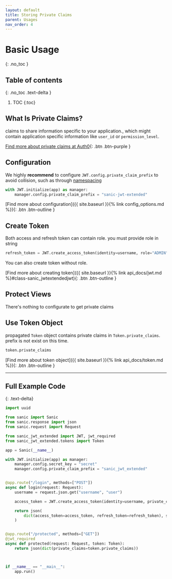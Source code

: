 ```yaml
---
layout: default
title: Storing Private Claims
parent: Usages
nav_order: 4
---
```

# Basic Usage
{: .no_toc }

## Table of contents
{: .no_toc .text-delta }

1. TOC
{:toc}

## What Is Private Claims?

claims to share information specific to your application., which might contain application specific information like `user_id` or `permission_level`.

[Find more about private claims at Auth0](https://auth0.com/docs/tokens/jwt-claims#private-claims){: .btn .btn-purple }

## Configuration

We highly **recommend** to configure `JWT.config.private_claim_prefix` to avoid collision, such as through [namespacing](https://auth0.com/docs/tokens/concepts/claims-namespacing)

```python
with JWT.initialize(app) as manager:
    manager.config.private_claim_prefix = "sanic-jwt-extended"
```

[Find more about configuration]({{ site.baseurl }}{% link config_options.md %}){: .btn .btn-outline }


## Create Token

Both access and refresh token can contain role. you must provide role in string

```python
refresh_token = JWT.create_access_token(identity=username, role="ADMIN")
```

You can also create token without role.

[Find more about creating token]({{ site.baseurl }}{% link api_docs/jwt.md %}#class-sanic_jwtextendedjwt){: .btn .btn-outline }

## Protect Views

There's nothing to configurate to get private claims

## Use Token Object

propagated `Token` object contains private claims in `Token.private_claims`. prefix is not exist on this time. 

```python
token.private_claims
```

[Find more about token object]({{ site.baseurl }}{% link api_docs/token.md %}){: .btn .btn-outline }


---

## Full Example Code
{: .text-delta}


```python
import uuid

from sanic import Sanic
from sanic.response import json
from sanic.request import Request

from sanic_jwt_extended import JWT, jwt_required
from sanic_jwt_extended.tokens import Token

app = Sanic(__name__)

with JWT.initialize(app) as manager:
    manager.config.secret_key = "secret"
    manager.config.private_claim_prefix = "sanic_jwt_extended"


@app.route("/login", methods=["POST"])
async def login(request: Request):
    username = request.json.get("username", "user")

    access_token = JWT.create_access_token(identity=username, private_claims={"foo": "bar"})

    return json(
        dict(access_token=access_token, refresh_token=refresh_token), status=200
    )


@app.route("/protected", methods=["GET"])
@jwt_required
async def protected(request: Request, token: Token):
    return json(dict(private_claims=token.private_claims))



if __name__ == "__main__":
    app.run()
```